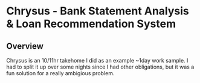 # Chrysus - Bank Statement Analysis & Loan Recommendation System

## Overview

Chrysus is an 10/11hr takehome I did as an example ~1day work sample. I had to split it up over some nights since I had other obligations, but it was a fun solution for a really ambigious problem.
